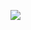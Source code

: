 [![](http://img.youtube.com/vi/4zSujbINCSo/0.jpg)](http://www.youtube.com/watch?v=4zSujbINCSo "Range Finder")
